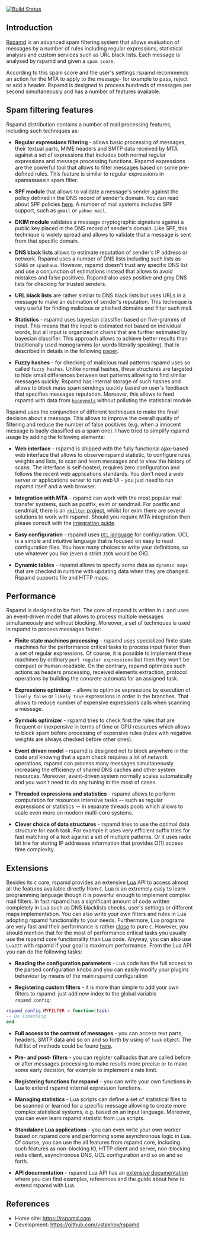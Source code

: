 [![Build Status](https://travis-ci.org/vstakhov/rspamd.png)](https://travis-ci.org/vstakhov/rspamd)

## Introduction
[Rspamd](https://rspamd.com) is an advanced spam filtering system that allows evaluation of messages by a number of
rules including regular expressions, statistical analysis and custom services
such as URL black lists. Each message is analysed by rspamd and given a `spam score`. 

According to this spam score and the user's settings rspamd recommends an action for
the MTA to apply to the message- for example to pass, reject or add a header.
Rspamd is designed to process hundreds of messages per second simultaneously and has a number of 
features available.

## Spam filtering features

Rspamd distribution contains a number of mail processing features, including such techniques as:

* **Regular expressions filtering** - allows basic processing of messages, their textual parts, MIME headers and
SMTP data received by MTA against a set of expressions that includes both normal regular expressions and 
message processing functions. Rspamd expressions are the powerful tool that allows to filter messages based on
some pre-defined rules. This feature is similar to regular expressions in spamassassin spam filter.


* **SPF module** that allows to validate a message's sender against the policy defined in the DNS record of sender's domain. You can read
about SPF policies [here](http://www.openspf.org/). A number of mail systems includes SPF support, such as `gmail` or `yahoo mail`.


* **DKIM module** validates a message cryptographic signature against a public key placed in the DNS record of sender's domain. Like SPF,
this technique is widely spread and allows to validate that a message is sent from that specific domain.


* **DNS black lists** allows to estimate reputation of sender's IP address or network. Rspamd uses a number of DNS lists including such lists as
`SORBS` or `spamhaus`. However, rspamd doesn't trust any specific DNS list and use a conjunction of estimations instead that allows to
avoid mistakes and false positives. Rspamd also uses positive and grey DNS lists for checking for trusted senders.


* **URL black lists** are rather similar to DNS black lists but uses URLs in a message to make an estimation of sender's reputation.
This technique is very useful for finding malicious or phished domains and filter such mail.


* **Statistics** - rspamd uses bayesian classifier based on five-gramms of input. This means that the input is estimated not based on individual
words, but all input is organized in chains that are further estimated by bayesian classifier. This approach allows to achieve better results than
traditionally used monogramms (or words literally speaking), that is described in details in the following [paper](http://osbf-lua.luaforge.net/papers/osbf-eddc.pdf).


* **Fuzzy hashes** - for checking of malicious mail patterns rspamd uses so called `fuzzy hashes`. Unlike normal hashes, these structures are targeted to hide
small differences between text patterns allowing to find similar messages quickly. Rspamd has internal storage of such hashes and allows to block mass spam sendings
quickly based on user's feedback that specifies messages reputation. Moreover, this allows to feed rspamd with data from [`honeypots`](http://en.wikipedia.org/wiki/Honeypot_(computing)#Spam_versions)
without polluting the statistical module.

Rspamd uses the conjunction of different techniques to make the finall decision about a message. This allows to improve the overall quality of filtering and reduce the number of
false positives (e.g. when a innocent message is badly classified as a spam one). I have tried to simplify rspamd usage by adding the following elements:

* **Web interface** - rspamd is shipped with the fully functional ajax-based web interface that allows to observe rspamd statistic, to configure rules, weights and lists, to scan
and learn messages and to view the history of scans. The interface is self-hosted, requires zero configuration and follows the recent web applications standards. You don't need a
web server or applications server to run web UI - you just need to run rspamd itself and a web browser.

* **Integration with MTA** - rspamd can work with the most popular mail transfer systems, such as postfix, exim or sendmail. For postfix and sendmail, there is an [`rmilter` project](https://github.com/vstakhov/rmilter),
whilst for exim there are several solutions to work with rspamd. Should you require MTA integration then please consult with the [integration guide](https://rspamd.com/doc/integration.html).


* **Easy configuration** - rspamd uses [`UCL` language](https://github.com/vstakhov/libucl) for configuration. UCL is a simple and intuitive language that is focused on easy to read configuration files.
You have many choices to write your definitions, so use whatever you like (even a strict `JSON` would be OK).

* **Dynamic tables** - rspamd allows to specify some data as `dynamic maps` that are checked in runtime with updating data when they are changed. Rspamd supports file and HTTP maps.

## Performance

Rspamd is designed to be fast. The core of rspamd is written in `C` and uses an event-driven model that allows to process multiple messages simultaneously and without blocking.
Moreover, a set of techniques is used in rspamd to process messages faster:

* **Finite state machines processing** - rspamd uses specialized finite state machines for the performance critical tasks to process input faster than a set of regular expressions.
Of course, it is possible to implement these machines by ordinary `perl regular expressions` but then they won't be compact or human-readable. On the contrary, rspamd optimizes
such actions as headers processing, received elements extraction, protocol operations by building the concrete automata for an assigned task.

* **Expressions optimizer** - allows to optimize expressions by execution of `likely false` or `likely true` expressions in order in the branches. That allows to reduce number of
expensive expressions calls when scanning a message.

* **Symbols optimizer** - rspamd tries to check first the rules that are frequent or inexpensive in terms of time or CPU resources which allows to block spam before processing of
expensive rules (rules with negative weights are always checked before other ones).

* **Event driven model** - rspamd is designed not to block anywhere in the code and knowing that a spam check requires a lot of network operations, rspamd can process many messages
simultaneously increasing the efficiency of shared DNS caches and other system resources. Moreover, event-driven system normally scales automatically and you won't need to do any
tuning in the most of cases.

* **Threaded expressions and statistics** - rspamd allows to perform computation for resources intensive tasks -- such as regular expressions or statistics -- in separate threads pools which
allows to scale even more on modern multi-core systems.

* **Clever choice of data structures** - rspamd tries to use the optimal data structure for each task. For example it uses very efficient suffix tries for fast matching of a text
against a set of multiple patterns. Or it uses radix bit trie for storing IP addresses information that provides O(1) access time complexity.

## Extensions

Besides its `C` core, rspamd provides an extensive [Lua](http://lua.org) API to access almost all the features available directly from `C`. Lua is an extremely easy
to learn programming language though it is powerful enough to implement complex mail filters. In fact rspamd has a significant amount of code written completely in Lua such as
DNS blacklists checks, user's settings or different maps implementation. You can also write your own filters and rules in Lua adopting rspamd functionality to your needs.
Furthermore, Lua programs are very fast and their performance is rather [close](http://attractivechaos.github.io/plb/) to pure `C`. However, you should mention that for the most
of performance critical tasks you usually use the rspamd core functionality than Lua code. Anyway, you can also use `LuaJIT` with rspamd if your goal is maximum performance.
From the Lua API you can do the following tasks:

* **Reading the configuration parameters** - Lua code has the full access to the parsed configuration knobs and you can easily modify your plugins behaviour by means of the main
rspamd configuration

* **Registering custom filters** - it is more than simple to add your own filters to rspamd: just add new index to the global variable `rspamd_config`:

~~~lua
rspamd_config.MYFILTER = function(task)
-- Do something
end
~~~

* **Full access to the content of messages** - you can access text parts, headers, SMTP data and so on and so forth by using of `task` object. The full list of methods could be found
[here](https://rspamd.com/doc/lua/task.html).


* **Pre- and post- filters** - you can register callbacks that are called before or after messages processing to make results more precise or to make some early decision,
for example to implement a rate limit.

* **Registering functions for rspamd** - you can write your own functions in Lua to extend rspamd internal expression functions.

* **Managing statistics** - Lua scripts can define a set of statistical files to be scanned or learned for a specific message allowing to create more complex
statistical systems, e.g. based on an input language. Moreover, you can even learn rspamd statistic from Lua scripts.

* **Standalone Lua applications** - you can even write your own worker based on rspamd core and performing some asynchronous logic in Lua. Of course, you can use the
all features from rspamd core, including such features as non-blocking IO, HTTP client and server, non-blocking redis client, asynchronous DNS, UCL configuration and so on
and so forth.

* **API documentation** - rspamd Lua API has an [extensive documentation](https://rspamd.com/doc/lua) where you can find examples, references and the guide about how to extend
rspamd with Lua.


## References

* Home site: <https://rspamd.com>
* Development: <https://github.com/vstakhov/rspamd>
